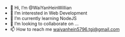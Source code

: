 - 👋 Hi, I’m @WaiYanHeinWillian
- 👀 I’m interested in Web Development
- 🌱 I’m currently learning NodeJS
- 💞️ I’m looking to collaborate on ...
- 📫 How to reach me waiyanhein5796.tgi@gmail.com

<!---
WaiYanHeinWillian/WaiYanHeinWillian is a ✨ special ✨ repository because its `README.md` (this file) appears on your GitHub profile.
You can click the Preview link to take a look at your changes.
--->
